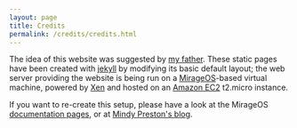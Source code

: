 ```yaml
---
layout: page
title: Credits
permalink: /credits/credits.html
---
```


The idea of this website was suggested by [my father](http://www.starwars.com/databank/darth-vader).
These static pages have been created with [jekyll](http://jekyllrb.com/) by modifying its basic default
layout; the web server providing the website is being run on a [MirageOS](http://www.openmirage.org/)-based
virtual machine, powered by [Xen](http://www.xenproject.org/) and hosted on an [Amazon EC2](http://aws.amazon.com/ec2/)
t2.micro instance.

If you want to re-create this setup, please have a look at the MirageOS [documentation pages](http://www.openmirage.org/docs/),
or at [Mindy Preston's blog](http://somerandomidiot.com/).

